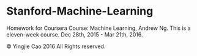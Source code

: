# Stanford-Machine-Learning
Homework for Coursera Course: Machine Learning, Andrew Ng.
This is a eleven-week course. Dec 28th, 2015 - Mar 21th, 2016.

© Yingjie Cao 2016 All Rights reserved.
